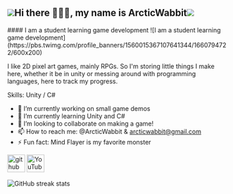 <h2><img src="https://media.tenor.com/9T0J17LeLCMAAAAi/aahh-fun.gif">Hi there 🧙🏻‍♂️, my name is ArcticWabbit<img src="https://media.tenor.com/voXPVSS4kboAAAAi/dance-happy.gif"></h2>
#### I am a student learning game development
![I am a student learning game development](https://pbs.twimg.com/profile_banners/1560015367107641344/1660794722/600x200)

I like 2D pixel art games, mainly RPGs. So I'm storing little things I make here, whether it be in unity or messing around with programming languages, here to track my progress.

Skills: Unity / C#

- 🔭 I’m currently working on small game demos 
- 🌱 I’m currently learning Unity and C# 
- 👯 I’m looking to collaborate on making a game! 
- 📫 How to reach me: @ArcticWabbit & arcticwabbit@gmail.com 
- ⚡ Fun fact: Mind Flayer is my favorite monster  


[<img src='https://cdn.jsdelivr.net/npm/simple-icons@3.0.1/icons/github.svg' alt='github' height='40'>](https://github.com/ArcticWabbit)  [<img src='https://cdn.jsdelivr.net/npm/simple-icons@3.0.1/icons/youtube.svg' alt='YouTube' height='40'>](https://www.youtube.com/channel/https://www.youtube.com/channel/UCto-rJdlbMEt7TWlTOJOKvw)  

![GitHub streak stats](https://github-readme-streak-stats.herokuapp.com/?user=ArcticWabbit)
